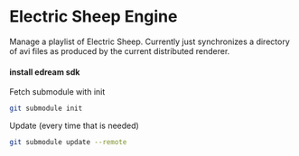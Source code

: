 # Electric Sheep Engine

Manage a playlist of Electric Sheep. Currently just synchronizes a
directory of avi files as produced by the current distributed
renderer.

#### install edream sdk

Fetch submodule with init

```bash
git submodule init
```

Update (every time that is needed)

```bash
git submodule update --remote
```
